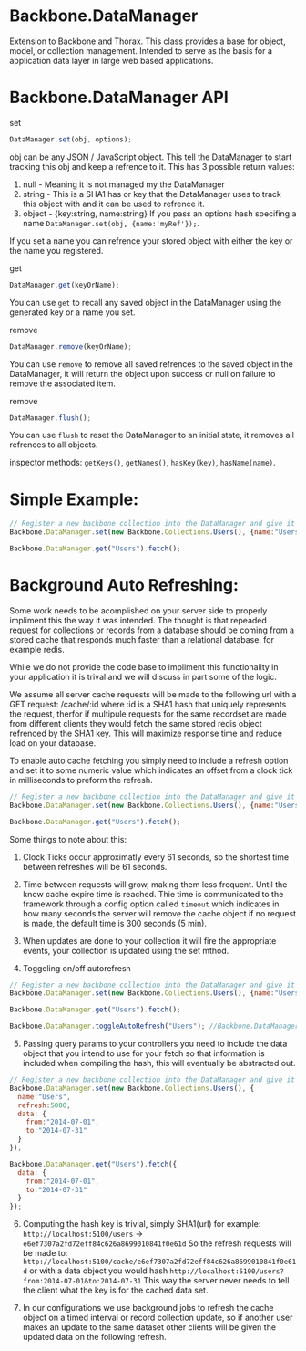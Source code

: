 Backbone.DataManager
================

Extension to Backbone and Thorax. This class provides a base for object, model, or collection management. Intended to serve as the basis for a application data layer in large web based applications.


Backbone.DataManager API
================

set
```js
DataManager.set(obj, options);
```
obj can be any JSON / JavaScript object. This tell the DataManager to start tracking this obj and keep a refrence to it.
This has 3 possible return values:

1. null   - Meaning it is not managed my the DataManager
2. string - This is a SHA1 has or key that the DataManager uses to track this object with and it can be used to refrence it.
3. object - {key:string, name:string} If you pass an options hash specifing a name `DataManager.set(obj, {name:'myRef'});`. 

If you set a name you can refrence your stored object with either the key or the name you registered.

get
```js
DataManager.get(keyOrName);
```
You can use `get` to recall any saved object in the DataManager using the generated key or a name you set.

remove
```js
DataManager.remove(keyOrName);
```
You can use `remove` to remove all saved refrences to the saved object in the DataManager, it will return the object upon success or null on failure to remove the associated item.

remove
```js
DataManager.flush();
```
You can use `flush` to reset the DataManager to an initial state, it removes all refrences to all objects.

inspector methods: `getKeys()`, `getNames()`, `hasKey(key)`, `hasName(name)`.


Simple Example:
================
```js
// Register a new backbone collection into the DataManager and give it a name of "Users"
Backbone.DataManager.set(new Backbone.Collections.Users(), {name:"Users"});

Backbone.DataManager.get("Users").fetch();
```

Background Auto Refreshing:
============================

Some work needs to be acomplished on your server side to properly impliment this the way it was intended. The thought is that repeaded request for collections or records from a database should be coming from a stored cache that responds much faster than a relational database, for example redis.

While we do not provide the code base to impliment this functionality in your application it is trival and we will discuss in part some of the logic.

We assume all server cache requests will be made to the following url with a GET request: /cache/:id where :id is a SHA1 hash that uniquely represents the request, therfor if multipule requests for the same recordset are made from different clients they would fetch the same stored redis object refrenced by the SHA1 key. This will maximize response time and reduce load on your database.

To enable auto cache fetching you simply need to include a refresh option and set it to some numeric value which indicates an offset from a clock tick in milliseconds to preform the refresh.

```js
// Register a new backbone collection into the DataManager and give it a name of "Users" with an refresh option
Backbone.DataManager.set(new Backbone.Collections.Users(), {name:"Users", refresh:5000});

Backbone.DataManager.get("Users").fetch();
```

Some things to note about this:
1. Clock Ticks occur approximatly every 61 seconds, so the shortest time between refreshes will be 61 seconds.
2. Time between requests will grow, making them less frequent. Until the know cache expire time is reached. Thie time is communicated to the framework through a config option called `timeout` which indicates in how many seconds the server will remove the cache object if no request is made, the default time is 300 seconds (5 min).
3. When updates are done to your collection it will fire the appropriate events, your collection is updated using the set mthod.

4. Toggeling on/off autorefresh

```js
// Register a new backbone collection into the DataManager and give it a name of "Users" with an refresh option
Backbone.DataManager.set(new Backbone.Collections.Users(), {name:"Users", refresh:5000});

Backbone.DataManager.get("Users").fetch();

Backbone.DataManager.toggleAutoRefresh("Users"); //Backbone.DataManager.enableAutoRefresh("Users"); //Backbone.DataManager.disableAutoRefresh("Users");
```

5. Passing query params to your controllers you need to include the data object that you intend to use for your fetch so that information is included when compiling the hash, this will eventually be abstracted out.

```js
// Register a new backbone collection into the DataManager and give it a name of "Users" with an refresh option
Backbone.DataManager.set(new Backbone.Collections.Users(), {
  name:"Users", 
  refresh:5000,
  data: {
    from:"2014-07-01",
    to:"2014-07-31"
  }
});

Backbone.DataManager.get("Users").fetch({
  data: {
    from:"2014-07-01",
    to:"2014-07-31"
  }
});
```
6. Computing the hash key is trivial, simply SHA1(url) for example: `http://localhost:5100/users` -> `e6ef7307a2fd72eff84c626a8699010841f0e61d` So the refresh requests will be made to: `http://localhost:5100/cache/e6ef7307a2fd72eff84c626a8699010841f0e61d` or with a data object you would hash `http://localhost:5100/users?from:2014-07-01&to:2014-07-31` This way the server never needs to tell the client what the key is for the cached data set.

7. In our configurations we use background jobs to refresh the cache object on a timed interval or record collection update, so if another user makes an update to the same dataset other clients will be given the updated data on the following refresh.
